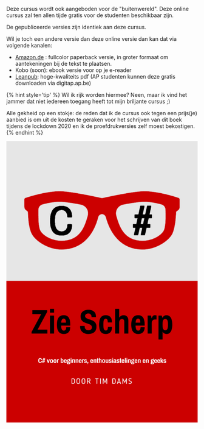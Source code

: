 Deze cursus wordt ook aangeboden voor de "buitenwereld". Deze online cursus zal ten allen tijde gratis voor de studenten beschikbaar zijn. 

De gepubliceerde versies zijn identiek aan deze cursus.

Wil je toch een andere versie dan deze online versie dan kan dat via volgende kanalen:
* [Amazon.de](https://www.amazon.de/dp/B08HGNS5SF) : fullcolor paperback versie, in groter formaat om aantekeningen bij de tekst te plaatsen. 
* Kobo (soon): ebook versie voor op je e-reader
* [Leanpub](http://leanpub.com/ziescherp/): hoge-kwaliteits pdf (AP studenten kunnen deze gratis downloaden via digitap.ap.be)

{% hint style='tip' %}
Wil ik rijk worden hiermee? Neen, maar ik vind het jammer dat niet iedereen toegang heeft tot mijn briljante cursus ;) 

Alle gekheid op een stokje: de reden dat ik de cursus ook tegen een prijs(je) aanbied is om uit de kosten te geraken voor het schrijven van dit boek tijdens de lockdown 2020 en ik de proefdrukversies zelf moest bekostigen.
{% endhint %}

![](./assets/cover.png)
